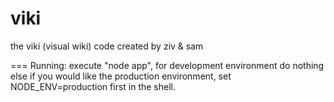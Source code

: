 viki
====

the viki (visual wiki) code
created by ziv & sam

=== Running:
execute "node app", for development environment do nothing else
if you would like the production environment, set NODE_ENV=production
first in the shell.
